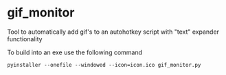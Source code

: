 # gif_monitor
Tool to automatically add gif's to an autohotkey script with "text" expander functionality

To build into an exe use the following command
```
pyinstaller --onefile --windowed --icon=icon.ico gif_monitor.py
```